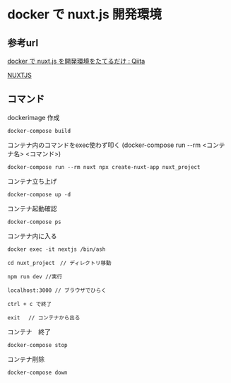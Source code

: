 # docker で nuxt.js 開発環境

## 参考url

[docker で nuxt.js を開発環境をたてるだけ : Qiita](https://qiita.com/kitsuki00/items/ed51dbb254bcc6c94fbd)

[NUXTJS](https://ja.nuxtjs.org/)

## コマンド

 dockerimage 作成 

```shell
docker-compose build 
```

コンテナ内のコマンドをexec使わず叩く
(docker-compose run --rm <コンテナ名> <コマンド>)
```shell
docker-compose run --rm nuxt npx create-nuxt-app nuxt_project
```
コンテナ立ち上げ
```shell
docker-compose up -d
```
コンテナ起動確認
```shell
docker-compose ps
```
コンテナ内に入る

```
docker exec -it nextjs /bin/ash

cd nuxt_project　// ディレクトリ移動

npm run dev //実行

localhost:3000 // ブラウザでひらく

ctrl + c で終了

exit 　// コンテナから出る
```

コンテナ　終了
```shell
docker-compose stop
```

コンテナ削除
```shell
docker-compose down
```

